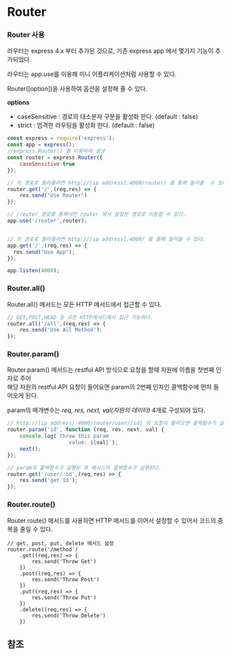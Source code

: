 # Router

### Router 사용

라우터는 express 4.x 부터 추가된 것으로, 기존 express app 에서 몇가지 기능이 추가되었다.

라우터는 app.use를 이용해 미니 어플리케이션처럼 사용할 수 있다.

Router([option])을 사용하여 옵션을 설정해 줄 수 있다.

__options__ 

* caseSensitive : 경로의 대소문자 구분을 활성화 한다. (default : false)
* strict : 엄격한 라우팅을 활성화 한다. (default : false)

```javascript
const express = require('express');
const app = express();
//express.Router() 를 이용하여 생성
const router = express.Router({
    caseSensitive:true
});

// 이 경로로 들어올려면 http://[ip address]:4000/router/ 를 통해 들어올  수 있다.
router.get('/',(req,res) => {
    res.send("Use Router")
});

// /router 경로를 통해서만 router 에서 설정한 경로로 이동할 수 있다.
app.use('/router',router);


// 이 경로로 들어올려면 http://[ip address]:4000/ 를 통해 들어올 수 있다.
app.get('/',(req,res) => {
  res.send("Use App");
});

app.listen(4000);
```

### Router.all()

Router.all() 메서드는 모든 HTTP 메서드에서 접근할 수 있다.

```javascript
// GET,POST,HEAD 등 모든 HTTP메서드에서 접근 가능하다.
router.all('/all',(req,res) => {
    res.send('Use All Method');
});
```

### Router.param()

Router.param() 메서드는 restful API 방식으로 요청을 할때 자원에 이름을 첫번째 인자로 주어<br>
해당 자원의 restful API 요청이 들어요면 param의 2번째 인자인 콜백함수에 먼저 들어오게 된다.

param의 매개변수는 _req, res, next, val(자원의 데이터)_ 4개로 구성되어 있다.

```javascript
// http://[ip address]:4000/router/user/[id] 의 요청이 들어오면 콜백함수가 실행된다.
router.param('id', function (req, res, next, val) {
    console.log(`throw this param 
                    value: ${val}`);
    next();
});

// param의 콜백함수가 실행된 후 메서드의 콜백함수가 실행된다.
router.get('/user/:id',(req,res) => {
    res.send('get Id');
});
```

### Router.route()

Router.route() 메서드를 사용하면 HTTP 메서드를 이어서 설정할 수 있어서 코드의 중복을 줄일 수 있다.

```
// get, post, put, delete 메서드 설정
router.route('/method')
    .get((req,res) => {
        res.send('Throw Get')
    })
    .post((req,res) => {
        res.send('Throw Post')
    })
    .put((req,res) => {
        res.send('Throw Put')
    })
    .delete((req,res) => {
        res.send('Throw Delete')
    })
```

## 참조
[express 공식문서]:(https://expressjs.com/ko/4x/api.html#router.all)
